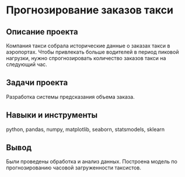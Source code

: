 # Прогнозирование заказов такси
## Описание проекта
Компания такси собрала исторические данные о заказах такси в аэропортах. Чтобы привлекать больше водителей в период пиковой нагрузки, нужно спрогнозировать количество заказов такси на следующий час.

## Задачи проекта
Разработка системы предсказания объема заказа.

## Навыки и инструменты
python, pandas, numpy, matplotlib, seaborn, statsmodels, sklearn

## Вывод
Были проведены обработка и анализ данных. Построена модель по прогнозированию часовой загруженности таксистов.
